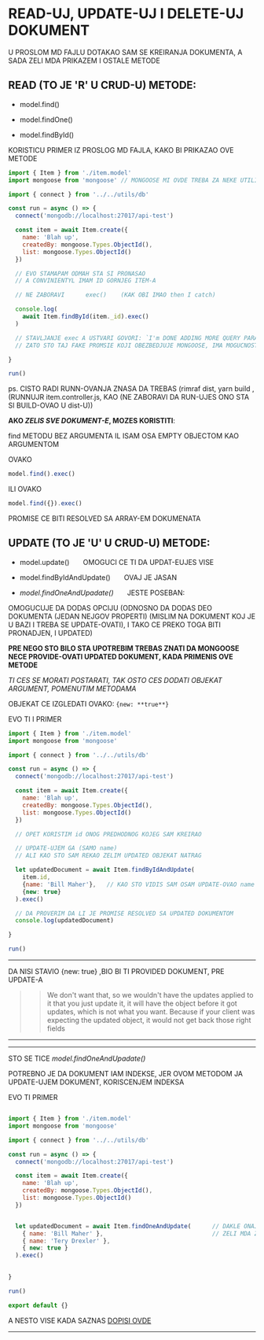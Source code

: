# READ-UJ, UPDATE-UJ I DELETE-UJ DOKUMENT

U PROSLOM MD FAJLU DOTAKAO SAM SE KREIRANJA DOKUMENTA, A SADA ZELI MDA PRIKAZEM I OSTALE METODE

## READ (TO JE 'R' U CRUD-U) **METODE**:

- model.find()

- model.findOne()

- model.findById()

KORISTICU PRIMER IZ PROSLOG MD FAJLA, KAKO BI PRIKAZAO OVE METODE

```javascript
import { Item } from './item.model'
import mongoose from 'mongoose' // MONGOOSE MI OVDE TREBA ZA NEKE UTILITY METODE KOJE DONOSI

import { connect } from '../../utils/db'

const run = async () => {
  connect('mongodb://localhost:27017/api-test')

  const item = await Item.create({
    name: 'Blah up',
    createdBy: mongoose.Types.ObjectId(),
    list: mongoose.Types.ObjectId()
  })

  // EVO STAMAPAM ODMAH STA SI PRONASAO
  // A CONVINIENTYL IMAM ID GORNJEG ITEM-A

  // NE ZABORAVI      exec()    (KAK OBI IMAO then I catch)

  console.log(
    await Item.findById(item._id).exec()
  )

  // STAVLJANJE exec A USTVARI GOVORI: `I'm DONE ADDING MORE QUERY PARAMETERS AFTER THIS` 
  // ZATO STO TAJ FAKE PROMSIE KOJI OBEZBEDJUJE MONGOOSE, IMA MOGUCNOST DODATNOG QUERYING-A

}

run()

```

ps. CISTO RADI RUNN-OVANJA ZNASA DA TREBAS (rimraf dist, yarn build ,(RUNNUJR item.controller.js, KAO (NE ZABORAVI DA RUN-UJES ONO STA SI BUILD-OVAO U dist-U))

**AKO *ZELIS SVE DOKUMENT-E*, MOZES KORISTITI**:

find METODU BEZ ARGUMENTA IL ISAM OSA EMPTY OBJECTOM KAO ARGUMENTOM

OVAKO

```javascript
model.find().exec()
```

ILI OVAKO

```javascript
model.find({}).exec()
```

PROMISE CE BITI RESOLVED SA ARRAY-EM DOKUMENATA

## UPDATE (TO JE 'U' U CRUD-U) **METODE**:

- model.update() &nbsp;&nbsp;&nbsp;&nbsp;&nbsp; OMOGUCI CE TI DA UPDAT-EUJES VISE

- model.findByIdAndUpdate() &nbsp;&nbsp;&nbsp;&nbsp;&nbsp; OVAJ JE JASAN

- *model.findOneAndUpadate()* &nbsp;&nbsp;&nbsp;&nbsp;&nbsp; JESTE POSEBAN:

OMOGUCUJE DA DODAS OPCIJU (ODNOSNO DA DODAS DEO DOKUMENTA (JEDAN NEJGOV PROPERTI) (MISLIM NA DOKUMENT KOJ JE U BAZI I TREBA SE UPDATE-OVATI), I TAKO CE PREKO TOGA BITI PRONADJEN, I UPDATED)

**PRE NEGO STO BILO STA UPOTREBIM TREBAS ZNATI DA MONGOOSE NECE PROVIDE-OVATI UPDATED DOKUMENT, KADA PRIMENIS OVE METODE**

*TI CES SE MORATI POSTARATI, TAK OSTO CES DODATI OBJEKAT ARGUMENT, POMENUTIM METODAMA*

OBJEKAT CE IZGLEDATI OVAKO: `{new: **true**}`

EVO TI I PRIMER

```javascript
import { Item } from './item.model'
import mongoose from 'mongoose'

import { connect } from '../../utils/db'

const run = async () => {
  connect('mongodb://localhost:27017/api-test')

  const item = await Item.create({
    name: 'Blah up',
    createdBy: mongoose.Types.ObjectId(),
    list: mongoose.Types.ObjectId()
  })

  // OPET KORISTIM id ONOG PREDHODNOG KOJEG SAM KREIRAO 

  // UPDATE-UJEM GA (SAMO name)
  // ALI KAO STO SAM REKAO ZELIM UPDATED OBJEKAT NATRAG

  let updatedDocument = await Item.findByIdAndUpdate(
    item.id,
    {name: 'Bill Maher'},   // KAO STO VIDIS SAM OSAM UPDATE-OVAO name
    {new: true}
  ).exec()

  // DA PROVERIM DA LI JE PROMISE RESOLVED SA UPDATED DOKUMENTOM
  console.log(updatedDocument)

}

run()
```

*****

DA NISI STAVIO {new: true} ,BIO BI TI PROVIDED DOKUMENT, PRE UPDATE-A

>> We don't want that, so we wouldn't have the updates applied to it that you just update it, it will have the object before it got updates, which is not what you want. Because if your client was expecting the updated object, it would not get back those right fields

*****

*****

STO SE TICE *model.findOneAndUpadate()*

POTREBNO JE DA DOKUMENT IAM INDEKSE, JER OVOM METODOM JA UPDATE-UJEM DOKUMENT, KORISCENJEM INDEKSA

EVO TI PRIMER

```javascript

import { Item } from './item.model'
import mongoose from 'mongoose'

import { connect } from '../../utils/db'

const run = async () => {
  connect('mongodb://localhost:27017/api-test')

  const item = await Item.create({
    name: 'Blah up',
    createdBy: mongoose.Types.ObjectId(),
    list: mongoose.Types.ObjectId()
  })


  let updatedDocument = await Item.findOneAndUpdate(      // DAKLE ONAJ DOKUMENT KOJI IMA name: 'Bill Maher'
    { name: 'Bill Maher' },                               // ZELI MDA ZAMENIM SA DOKUMENTOM KOJI CE IAMTI name: 'Tery Drexler'
    { name: 'Tery Drexler' },
    { new: true }
  ).exec()

  
}

run()

export default {}
```

A NESTO VISE KADA SAZNAS [DOPISI OVDE](https://github.com/Rade58/apis_trying_out_and_practicing/blob/master/Node.js/1.%20API%20DESIGN/d%29%20KONTROLERI%20I%20RAD%20SA%20MODELIMA/!%20DODATNO%20I%20VAZNO/1%29%20!%20INDEKSI.md)

*****